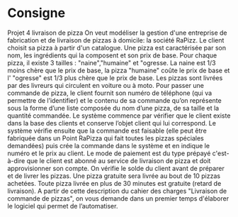 # Consigne

Projet 4 livraison de pizza
On veut modéliser la gestion d'une entreprise de fabrication et de livraison de pizzas à domicile:
la société RaPizz. Le client choisit sa pizza à partir d'un catalogue. Une pizza est caractérisée
par son nom, les ingrédients qui la composent et son prix de base. Pour chaque pizza, il existe
3 tailles : "naine","humaine" et "ogresse. La naine est 1/3 moins chère que le prix de base, la
pizza "humaine" coûte le prix de base et l' "ogresse" est 1/3 plus chère que le prix de base. Les
pizzas sont livrées par des livreurs qui circulent en voiture ou à moto. Pour passer une
commande de pizza, le client fournit son numéro de téléphone (qui va permettre de l’identifier)
et le contenu de sa commande qu’on représente sous la forme d’une liste composée du nom
d’une pizza, de sa taille et la quantité commandée.
Le système commence par vérifier que le client existe dans la base des clients et conserve l’objet
client qui lui correspond. Le système vérifie ensuite que la commande est faisable (elle peut
être fabriquée dans un Point RaPizza qui fait toutes les pizzas spéciales demandées) puis crée
la commande dans le système et en indique le numéro et le prix au client. Le mode de paiement
est du type prépayé c'est-à-dire que le client est abonné au service de livraison de pizza et doit
approvisionner son compte. On vérifie le solde du client avant de préparer et de livrer les pizzas.
Une pizza gratuite sera livrée au bout de 10 pizzas achetées. Toute pizza livrée en plus de 30
minutes est gratuite (retard de livraison). A partir de cette description du cahier des charges
"Livraison de commande de pizzas", on vous demande dans un premier temps d'élaborer le
logiciel qui permet de l’automatiser.
